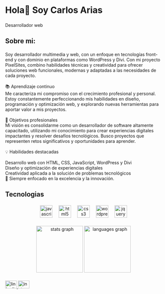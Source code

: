 <h1 align="left">Hola👋 Soy Carlos Arias</h1>

###

<p align="left">Desarrollador web</p>

###

<h2 align="left">Sobre mi:</h2>

###

<p align="left">Soy desarrollador multimedia y web, con un enfoque en tecnologías front-end y con dominio en plataformas como WordPress y Divi. Con mi proyecto PixelSites, combino habilidades técnicas y creatividad para ofrecer soluciones web funcionales, modernas y adaptadas a las necesidades de cada proyecto.<br><br>📚 Aprendizaje continuo<br>Me caracteriza mi compromiso con el crecimiento profesional y personal. Estoy constantemente perfeccionando mis habilidades en diseño, programación y optimización web, y explorando nuevas herramientas para aportar valor a mis proyectos.<br><br>🎯 Objetivos profesionales<br>Mi visión es consolidarme como un desarrollador de software altamente capacitado, utilizando mi conocimiento para crear experiencias digitales impactantes y resolver desafíos tecnológicos. Busco proyectos que representen retos significativos y oportunidades para aprender.<br><br>💡 Habilidades destacadas<br><br>Desarrollo web con HTML, CSS, JavaScript, WordPress y Divi<br>Diseño y optimización de experiencias digitales<br>Creatividad aplicada a la solución de problemas tecnológicos<br>🚀 Siempre enfocado en la excelencia y la innovación.</p>

###

<h2 align="left">Tecnologias</h2>

###

<div align="center">
  <img src="https://cdn.jsdelivr.net/gh/devicons/devicon/icons/javascript/javascript-original.svg" height="40" alt="javascript logo"  />
  <img width="12" />
  <img src="https://cdn.jsdelivr.net/gh/devicons/devicon/icons/html5/html5-original.svg" height="40" alt="html5 logo"  />
  <img width="12" />
  <img src="https://cdn.jsdelivr.net/gh/devicons/devicon/icons/css3/css3-original.svg" height="40" alt="css3 logo"  />
  <img width="12" />
  <img src="https://cdn.jsdelivr.net/gh/devicons/devicon/icons/wordpress/wordpress-original.svg" height="40" alt="wordpress logo"  />
  <img width="12" />
  <img src="https://cdn.jsdelivr.net/gh/devicons/devicon/icons/jquery/jquery-original.svg" height="40" alt="jquery logo"  />
</div>

###

<div align="center">
  <img src="https://github-readme-stats.vercel.app/api?username=carlosdevfront&hide_title=false&hide_rank=false&show_icons=true&include_all_commits=true&count_private=true&disable_animations=false&theme=dracula&locale=en&hide_border=false&order=1" height="150" alt="stats graph"  />
  <img src="https://github-readme-stats.vercel.app/api/top-langs?username=carlosdevfront&locale=en&hide_title=false&layout=compact&card_width=320&langs_count=5&theme=dracula&hide_border=false&order=2" height="150" alt="languages graph"  />
</div>

###

<div align="left">
  <a href="https://www.linkedin.com/in/carlosarisan/" target="_blank">
    <img src="https://raw.githubusercontent.com/maurodesouza/profile-readme-generator/master/src/assets/icons/social/linkedin/default.svg" width="37" height="25" alt="linkedin logo"  />
  </a>
  <a href="https://www.instagram.com/pixelsitesdesign/" target="_blank">
    <img src="https://raw.githubusercontent.com/maurodesouza/profile-readme-generator/master/src/assets/icons/social/instagram/default.svg" width="37" height="25" alt="instagram logo"  />
  </a>
</div>

###
